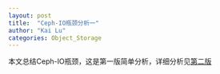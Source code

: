 ```yaml
---
layout: post
title:  "Ceph-IO瓶颈分析一"
author: "Kai Lu"
categories: Object_Storage
---
```


本文总结Ceph-IO瓶颈，这是第一版简单分析，详细分析见[第二版](2020-08-11-瓶颈分析2.md)

<div  align="center">  
<object data="../files/Ceph rados读瓶颈分析.pdf" width="1000" height="1000" type='application/pdf'/>
</div>